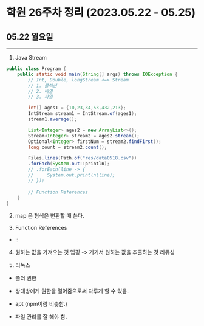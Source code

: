 # 학원 26주차 정리 (2023.05.22 - 05.25)

## 05.22 월요일
---

1. Java Stream

```java
public class Program {
    public static void main(String[] args) throws IOException {
        // Int, Double, longStream <=> Stream
        // 1. 콜렉션
        // 2. 배열
        // 3. 파일

        int[] ages1 = {10,23,34,53,432,213};
        IntStream stream1 = IntStream.of(ages1);
        stream1.average();

        List<Integer> ages2 = new ArrayList<>();
        Stream<Integer> stream2 = ages2.stream();
        Optional<Integer> firstNum = stream2.findFirst();
        long count = stream2.count();

        Files.lines(Path.of("res/data0518.csv"))
        .forEach(System.out::println);
        // .forEach(line -> {
        //     System.out.println(line);
        // });
        
        // Function References
    }
}
```

2. map 은 형식은 변환할 때 쓴다.

3. Function References
- :: 

4. 원하는 값을 가져오는 것 맵핑 -> 거기서 원하는 값을 추출하는 것 리듀싱

5. 리눅스
- 폴더 권한
- 상대방에게 권한을 열어줌으로써 다루게 할 수 있음.

- apt (npm이랑 비슷함.)
- 파일 관리를 잘 해야 함.